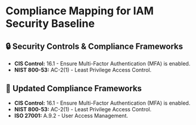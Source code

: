 # Compliance Mapping for IAM Security Baseline
## 🔒 Security Controls & Compliance Frameworks
- **CIS Control:** 16.1 - Ensure Multi-Factor Authentication (MFA) is enabled.
- **NIST 800-53:** AC-2(1) - Least Privilege Access Control.

## 📜 Updated Compliance Frameworks
- **CIS Control:** 16.1 - Ensure Multi-Factor Authentication (MFA) is enabled.
- **NIST 800-53:** AC-2(1) - Least Privilege Access Control.
- **ISO 27001:** A.9.2 - User Access Management.
